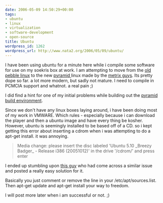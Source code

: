 ```yaml
---
date: 2006-05-09 14:50:29+00:00
tags:
- ubuntu
- linux
- virtualization
- software-development
- open-source
title: Ubuntu
wordpress_id: 1262
wordpress_url: http://www.nata2.org/2006/05/09/ubuntu/
---
```


I have been using ubuntu for a minute here while i compile some software for use on my soekris box at work. I am attempting to move from the <a href="http://nycwireless.net/pebble/">old pebble linux</a> to the new <a href="http://pyramid.metrix.net/FrontPage">pyramid </a>linux made by the <a href="http://metrix.net/metrix/">metrix guys</a>. Its pretty dope so far. a lot more modern, but sadly not mature. I need to compile in PCMCIA support and whatnot. a real pain ;)

I did find a hint for one of my initial problems while building out the <a href="http://pyramid.metrix.net/FrontPage">pyramid</a> <a href="http://pyramid.metrix.net/BuildEnvironment">build environment</a>.

Since we don't have any linux boxes laying around, i have been doing most of my work in VMWARE. Which rules - especially because i can download the player and then a ubuntu image and have every thing be kosher. However, ubuntu is seemingly installed to be based off of a CD. so i kept getting this error about inserting a cdrom when i was attempting to do a apt-get install. it was annoying.
<blockquote>Media change: please insert the disc labeled
'Ubuntu 5.10 _Breezy Badger_ - Release i386 (20051012)'
in the drive '/cdrom/' and press enter</blockquote>
I ended up stumbling upon <a href="http://crschmidt.net/blog/categories/technology/planet-planet/">this guy</a> who had come across a similar issue and posted a really easy solution for it.

Basically you just comment or remove the line in your /etc/apt/sources.list. Then apt-get update and apt-get install your way to freedom.

I will post more later when i am successful or not. ;)